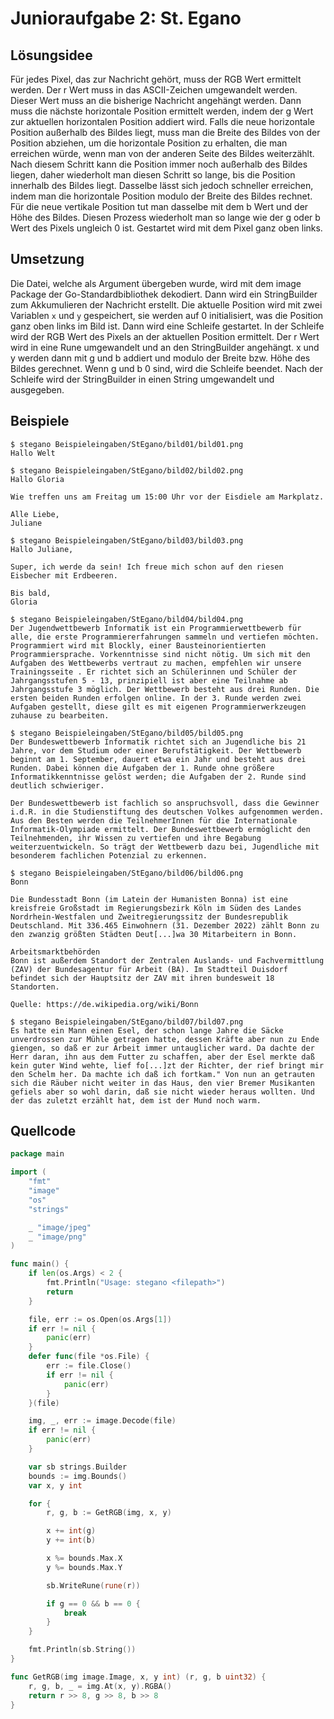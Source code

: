 # Junioraufgabe 2: St. Egano

## Lösungsidee

Für jedes Pixel, das zur Nachricht gehört, muss der RGB Wert ermittelt werden.
Der r Wert muss in das ASCII-Zeichen umgewandelt werden. Dieser Wert muss
an die bisherige Nachricht angehängt werden.
Dann muss die nächste horizontale Position ermittelt werden, indem der g Wert
zur aktuellen horizontalen Position addiert wird. Falls die neue horizontale Position
außerhalb des Bildes liegt, muss man die Breite des Bildes von der Position abziehen,
um die horizontale Position zu erhalten, die man erreichen würde, wenn man von der anderen Seite
des Bildes weiterzählt. Nach diesem Schritt kann die Position immer noch außerhalb des Bildes liegen,
daher wiederholt man diesen Schritt so lange, bis die Position innerhalb des Bildes liegt.
Dasselbe lässt sich jedoch schneller erreichen, indem man die horizontale Position modulo
der Breite des Bildes rechnet.
Für die neue vertikale Position tut man dasselbe mit dem b Wert und der Höhe des Bildes.
Diesen Prozess wiederholt man so lange wie der g oder b Wert des Pixels ungleich 0 ist.
Gestartet wird mit dem Pixel ganz oben links.

## Umsetzung

Die Datei, welche als Argument übergeben wurde, wird mit dem image Package
der Go-Standardbibliothek dekodiert. Dann wird ein StringBuilder zum Akkumulieren der Nachricht
erstellt. Die aktuelle Position wird mit zwei Variablen `x` und `y` gespeichert,
sie werden auf 0 initialisiert, was die Position ganz oben links im Bild ist.
Dann wird eine Schleife gestartet.
In der Schleife wird der RGB Wert des Pixels an der aktuellen Position ermittelt.
Der r Wert wird in eine Rune umgewandelt und an den StringBuilder angehängt.
x und y werden dann mit g und b addiert und modulo der Breite bzw. Höhe des Bildes gerechnet.
Wenn g und b 0 sind, wird die Schleife beendet.
Nach der Schleife wird der StringBuilder in einen String umgewandelt und ausgegeben.

## Beispiele

```shell
$ stegano Beispieleingaben/StEgano/bild01/bild01.png
Hallo Welt
```

```shell
$ stegano Beispieleingaben/StEgano/bild02/bild02.png
Hallo Gloria

Wie treffen uns am Freitag um 15:00 Uhr vor der Eisdiele am Markplatz.

Alle Liebe,
Juliane
```

```shell
$ stegano Beispieleingaben/StEgano/bild03/bild03.png
Hallo Juliane,

Super, ich werde da sein! Ich freue mich schon auf den riesen Eisbecher mit Erdbeeren. 

Bis bald,
Gloria
```

```shell
$ stegano Beispieleingaben/StEgano/bild04/bild04.png
Der Jugendwettbewerb Informatik ist ein Programmierwettbewerb für alle, die erste Programmiererfahrungen sammeln und vertiefen möchten. Programmiert wird mit Blockly, einer Bausteinorientierten Programmiersprache. Vorkenntnisse sind nicht nötig. Um sich mit den Aufgaben des Wettbewerbs vertraut zu machen, empfehlen wir unsere Trainingsseite . Er richtet sich an Schülerinnen und Schüler der Jahrgangsstufen 5 - 13, prinzipiell ist aber eine Teilnahme ab Jahrgangsstufe 3 möglich. Der Wettbewerb besteht aus drei Runden. Die ersten beiden Runden erfolgen online. In der 3. Runde werden zwei Aufgaben gestellt, diese gilt es mit eigenen Programmierwerkzeugen zuhause zu bearbeiten.
```

```shell
$ stegano Beispieleingaben/StEgano/bild05/bild05.png
Der Bundeswettbewerb Informatik richtet sich an Jugendliche bis 21 Jahre, vor dem Studium oder einer Berufstätigkeit. Der Wettbewerb beginnt am 1. September, dauert etwa ein Jahr und besteht aus drei Runden. Dabei können die Aufgaben der 1. Runde ohne größere Informatikkenntnisse gelöst werden; die Aufgaben der 2. Runde sind deutlich schwieriger.

Der Bundeswettbewerb ist fachlich so anspruchsvoll, dass die Gewinner i.d.R. in die Studienstiftung des deutschen Volkes aufgenommen werden. Aus den Besten werden die TeilnehmerInnen für die Internationale Informatik-Olympiade ermittelt. Der Bundeswettbewerb ermöglicht den Teilnehmenden, ihr Wissen zu vertiefen und ihre Begabung weiterzuentwickeln. So trägt der Wettbewerb dazu bei, Jugendliche mit besonderem fachlichen Potenzial zu erkennen.
```

```shell
$ stegano Beispieleingaben/StEgano/bild06/bild06.png
Bonn

Die Bundesstadt Bonn (im Latein der Humanisten Bonna) ist eine kreisfreie Großstadt im Regierungsbezirk Köln im Süden des Landes Nordrhein-Westfalen und Zweitregierungssitz der Bundesrepublik Deutschland. Mit 336.465 Einwohnern (31. Dezember 2022) zählt Bonn zu den zwanzig größten Städten Deut[...]wa 30 Mitarbeitern in Bonn.

Arbeitsmarktbehörden
Bonn ist außerdem Standort der Zentralen Auslands- und Fachvermittlung (ZAV) der Bundesagentur für Arbeit (BA). Im Stadtteil Duisdorf befindet sich der Hauptsitz der ZAV mit ihren bundesweit 18 Standorten.

Quelle: https://de.wikipedia.org/wiki/Bonn
```

```shell
$ stegano Beispieleingaben/StEgano/bild07/bild07.png
Es hatte ein Mann einen Esel, der schon lange Jahre die Säcke unverdrossen zur Mühle getragen hatte, dessen Kräfte aber nun zu Ende giengen, so daß er zur Arbeit immer untauglicher ward. Da dachte der Herr daran, ihn aus dem Futter zu schaffen, aber der Esel merkte daß kein guter Wind wehte, lief fo[...]zt der Richter, der rief bringt mir den Schelm her. Da machte ich daß ich fortkam." Von nun an getrauten sich die Räuber nicht weiter in das Haus, den vier Bremer Musikanten gefiels aber so wohl darin, daß sie nicht wieder heraus wollten. Und der das zuletzt erzählt hat, dem ist der Mund noch warm.
```

## Quellcode
```go
package main

import (
	"fmt"
	"image"
	"os"
	"strings"

	_ "image/jpeg"
	_ "image/png"
)

func main() {
	if len(os.Args) < 2 {
		fmt.Println("Usage: stegano <filepath>")
		return
	}

	file, err := os.Open(os.Args[1])
	if err != nil {
		panic(err)
	}
	defer func(file *os.File) {
		err := file.Close()
		if err != nil {
			panic(err)
		}
	}(file)

	img, _, err := image.Decode(file)
	if err != nil {
		panic(err)
	}

	var sb strings.Builder
	bounds := img.Bounds()
	var x, y int

	for {
		r, g, b := GetRGB(img, x, y)

		x += int(g)
		y += int(b)

		x %= bounds.Max.X
		y %= bounds.Max.Y

		sb.WriteRune(rune(r))

		if g == 0 && b == 0 {
			break
		}
	}

	fmt.Println(sb.String())
}

func GetRGB(img image.Image, x, y int) (r, g, b uint32) {
	r, g, b, _ = img.At(x, y).RGBA()
	return r >> 8, g >> 8, b >> 8
}
```

